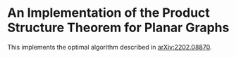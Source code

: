 # An Implementation of the Product Structure Theorem for Planar Graphs
This implements the optimal algorithm described in [arXiv:2202.08870](https://arxiv.org/pdf/2202.08870.pdf).
